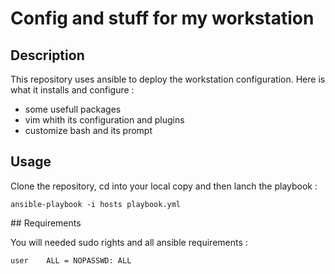 # Config and stuff for my workstation

## Description

This repository uses ansible to deploy the workstation configuration. Here is what it installs and configure :
* some usefull packages 
* vim whith its configuration and plugins
* customize bash and its prompt

## Usage

Clone the repository, cd into your local copy and then lanch the playbook :
```shell
ansible-playbook -i hosts playbook.yml
```

## Requirements

You will needed sudo rights and all ansible requirements :

```shell
user    ALL = NOPASSWD: ALL
```
